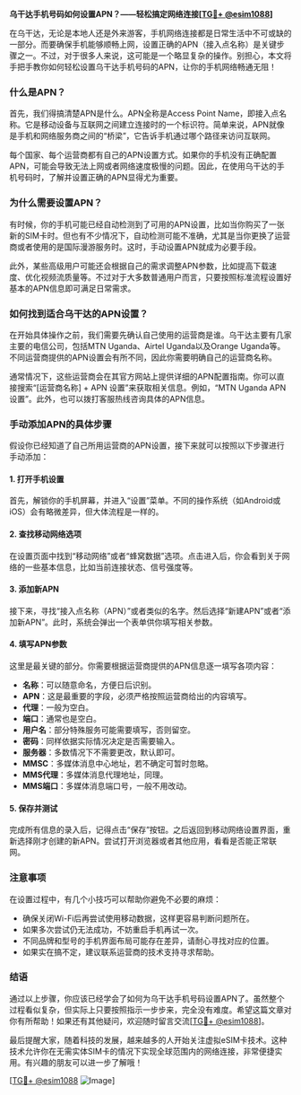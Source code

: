 **乌干达手机号码如何设置APN？——轻松搞定网络连接[[TG💪+ @esim1088](https://t.me/s/esim1088)]**

在乌干达，无论是本地人还是外来游客，手机网络连接都是日常生活中不可或缺的一部分。而要确保手机能够顺畅上网，设置正确的APN（接入点名称）是关键步骤之一。不过，对于很多人来说，这可能是一个略显复杂的操作。别担心，本文将手把手教你如何轻松设置乌干达手机号码的APN，让你的手机网络畅通无阻！

### 什么是APN？

首先，我们得搞清楚APN是什么。APN全称是Access Point Name，即接入点名称。它是移动设备与互联网之间建立连接时的一个标识符。简单来说，APN就像是手机和网络服务商之间的“桥梁”，它告诉手机通过哪个路径来访问互联网。

每个国家、每个运营商都有自己的APN设置方式。如果你的手机没有正确配置APN，可能会导致无法上网或者网络速度极慢的问题。因此，在使用乌干达的手机号码时，了解并设置正确的APN显得尤为重要。

### 为什么需要设置APN？

有时候，你的手机可能已经自动检测到了可用的APN设置，比如当你购买了一张新的SIM卡时。但也有不少情况下，自动检测可能不准确，尤其是当你更换了运营商或者使用的是国际漫游服务时。这时，手动设置APN就成为必要手段。

此外，某些高级用户可能还会根据自己的需求调整APN参数，比如提高下载速度、优化视频流质量等。不过对于大多数普通用户而言，只要按照标准流程设置好基本的APN信息即可满足日常需求。

### 如何找到适合乌干达的APN设置？

在开始具体操作之前，我们需要先确认自己使用的运营商是谁。乌干达主要有几家主要的电信公司，包括MTN Uganda、Airtel Uganda以及Orange Uganda等。不同运营商提供的APN设置会有所不同，因此你需要明确自己的运营商名称。

通常情况下，这些运营商会在其官方网站上提供详细的APN配置指南。你可以直接搜索“[运营商名称] + APN 设置”来获取相关信息。例如，“MTN Uganda APN 设置”。此外，也可以拨打客服热线咨询具体的APN信息。

### 手动添加APN的具体步骤

假设你已经知道了自己所用运营商的APN设置，接下来就可以按照以下步骤进行手动添加：

#### 1. 打开手机设置

首先，解锁你的手机屏幕，并进入“设置”菜单。不同的操作系统（如Android或iOS）会有略微差异，但大体流程是一样的。

#### 2. 查找移动网络选项

在设置页面中找到“移动网络”或者“蜂窝数据”选项。点击进入后，你会看到关于网络的一些基本信息，比如当前连接状态、信号强度等。

#### 3. 添加新APN

接下来，寻找“接入点名称（APN）”或者类似的名字。然后选择“新建APN”或者“添加新APN”。此时，系统会弹出一个表单供你填写相关参数。

#### 4. 填写APN参数

这里是最关键的部分。你需要根据运营商提供的APN信息逐一填写各项内容：
- **名称**：可以随意命名，方便日后识别。
- **APN**：这是最重要的字段，必须严格按照运营商给出的内容填写。
- **代理**：一般为空白。
- **端口**：通常也是空白。
- **用户名**：部分特殊服务可能需要填写，否则留空。
- **密码**：同样依据实际情况决定是否需要输入。
- **服务器**：多数情况下不需要更改，默认即可。
- **MMSC**：多媒体消息中心地址，若不确定可暂时忽略。
- **MMS代理**：多媒体消息代理地址，同理。
- **MMS端口**：多媒体消息端口号，一般不用改动。

#### 5. 保存并测试

完成所有信息的录入后，记得点击“保存”按钮。之后返回到移动网络设置界面，重新选择刚才创建的新APN。尝试打开浏览器或者其他应用，看看是否能正常联网。

### 注意事项

在设置过程中，有几个小技巧可以帮助你避免不必要的麻烦：
- 确保关闭Wi-Fi后再尝试使用移动数据，这样更容易判断问题所在。
- 如果多次尝试仍无法成功，不妨重启手机再试一次。
- 不同品牌和型号的手机界面布局可能存在差异，请耐心寻找对应的位置。
- 如果实在搞不定，建议联系运营商的技术支持寻求帮助。

### 结语

通过以上步骤，你应该已经学会了如何为乌干达手机号码设置APN了。虽然整个过程看似复杂，但实际上只要按照指示一步步来，完全没有难度。希望这篇文章对你有所帮助！如果还有其他疑问，欢迎随时留言交流[[TG💪+ @esim1088](https://t.me/s/esim1088)]。

最后提醒大家，随着科技的发展，越来越多的人开始关注虚拟eSIM卡技术。这种技术允许你在无需实体SIM卡的情况下实现全球范围内的网络连接，非常便捷实用。有兴趣的朋友可以进一步了解哦！

[[TG💪+ @esim1088](https://t.me/s/esim1088) ![Image](https://i.postimg.cc/4NQfJmqS/Snipaste-2025-05-13-00-14-12.png)]